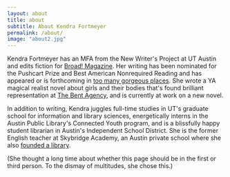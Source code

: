 ```yaml
---
layout: about
title: about
subtitle: About Kendra Fortmeyer
permalink: /about/
image: "about2.jpg"
---
```


Kendra Fortmeyer has an MFA from the New Writer's Project at UT Austin and edits fiction for [Broad! Magazine](http://broadzine.com/about/meet-the-staff/). Her writing has been nominated for the Pushcart Prize and Best American Nonrequired Reading and has appeared or is forthcoming in [too many gorgeous places](http://kendrafortmeyer.com/#1).
She wrote a YA magical realist novel about girls and their bodies that's found brilliant representation at [The Bent Agency](http://www.thebentagency.com/), and is currently at work on a new novel.

In addition to writing, Kendra juggles full-time studies in UT's graduate school for information and library sciences, energetically interns in the Austin Public Library's Connected Youth program, and is a blissfully happy student librarian in Austin's Independent School District. She is the former English teacher at Skybridge Academy, an Austin private school where she also [founded a library](https://theamazingskybrary.wordpress.com/).

(She thought a long time about whether this page should be in the first or third person. To the dismay of multitudes, she chose this.)
